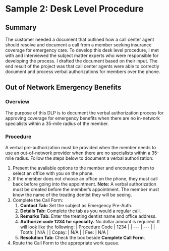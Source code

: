 # Sample 2: Desk Level Procedure
## Summary
The customer needed a document that outlined how a call center agent should resolve and document a call from a member seeking insurance coverage for emergency care. To develop this desk level procedure, I met with and interviewed the subject matter experts who were responsible for developing the process. I drafted the document based on their input. The end result of the project was that call center agents were able to correctly document and process verbal authorizations for members over the phone.
## Out of Network Emergency Benefits
### Overview
The purpose of this DLP is to document the verbal authorization process for approving coverage for emergency benefits when there are no in-network specialists within a 35-mile radius of the member.
### Procedure
A verbal pre-authorization must be provided when the member needs to use an out-of-network provider when there are no specialists within a 35-mile radius. Follow the steps below to document a verbal authorization:
1. Present the available options to the member and encourage them to select an office with you on the phone.
2. If the member does not choose an office on the phone, they must call back before going into the appointment. 
**Note:** A verbal authorization must be created before the member’s appointment. The member must know the name of the treating dentist they will be seeing.
3. Complete the Call Form:
    1. **Contact Tab:** Set the subject as Emergency Pre-Auth.
    2. **Details Tab:** Complete the tab as you would a regular call.	
    3. **Remarks Tab:** Enter the treating dentist name and office address.
    4. **Authorize code 1234 for specialty.** No dollar amount is required. It will look like the following:
    | Procedure Code | 1234 |
    | --- | --- |
    | Tooth: | N/A |
    | Copay: | N/A |
    | Fee: | N/A |
    5. **Resolution Tab:** Check the box beside **Complete Call Form**.
4. Route the Call Form to the appropriate work queue.